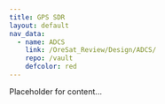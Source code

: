 ```yaml
---
title: GPS SDR
layout: default
nav_data:
  - name: ADCS
    link: /OreSat_Review/Design/ADCS/
    repo: /vault
    defcolor: red
---
```



Placeholder for content...
